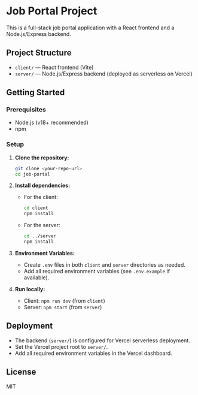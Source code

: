 # Job Portal Project

This is a full-stack job portal application with a React frontend and a Node.js/Express backend.

## Project Structure

- `client/` — React frontend (Vite)
- `server/` — Node.js/Express backend (deployed as serverless on Vercel)

## Getting Started

### Prerequisites
- Node.js (v18+ recommended)
- npm

### Setup

1. **Clone the repository:**
   ```sh
   git clone <your-repo-url>
   cd job-portal
   ```

2. **Install dependencies:**
   - For the client:
     ```sh
     cd client
     npm install
     ```
   - For the server:
     ```sh
     cd ../server
     npm install
     ```

3. **Environment Variables:**
   - Create `.env` files in both `client` and `server` directories as needed.
   - Add all required environment variables (see `.env.example` if available).

4. **Run locally:**
   - Client: `npm run dev` (from `client`)
   - Server: `npm start` (from `server`)

## Deployment

- The backend (`server/`) is configured for Vercel serverless deployment.
- Set the Vercel project root to `server/`.
- Add all required environment variables in the Vercel dashboard.

## License

MIT
